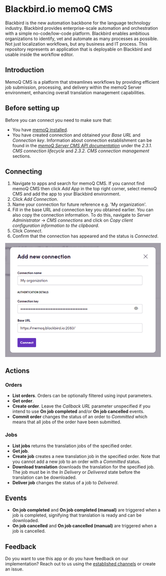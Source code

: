 # Blackbird.io memoQ CMS

Blackbird is the new automation backbone for the language technology industry. Blackbird provides enterprise-scale automation and orchestration with a simple no-code/low-code platform. Blackbird enables ambitious organizations to identify, vet and automate as many processes as possible. Not just localization workflows, but any business and IT process. This repository represents an application that is deployable on Blackbird and usable inside the workflow editor.

## Introduction

<!-- begin docs -->

MemoQ CMS is a platform that streamlines workflows by providing efficient job submission, processing, and delivery within the memoQ Server environment, enhancing overall translation management capabilities.

## Before setting up

Before you can connect you need to make sure that:

- You have [memoQ installed](https://www.memoq.com/downloads).
- You have created connection and obtained your _Base URL_ and _Connection key_. Information about connection establishment can be found in the [_memoQ Server CMS API documentation_](https://docs.memoq.com/current/api-docs/cmsapi/CMS%20Gateway%20REST%20API%20v2.00.pdf?_gl=1*nqna0h*_ga*ODg3NDQ5Njc0LjE3MDExNjIwMjY.*_ga_HHK0YX9VVW*MTcwMTI0MzUxMS4zLjAuMTcwMTI0MzUxMS4wLjAuMA..*_ga_TVK7MSKW78*MTcwMTI0MzUxMS4zLjAuMTcwMTI0MzUyMC4wLjAuMA..*_gcl_au*MTM3Njk1OTc2NC4xNzAxMTYyMDI1#page=13&zoom=100,90,94) under the _2.3.1. CMS connection lifecycle_ and _2.3.2. CMS connection management_ sections.

## Connecting

1. Navigate to apps and search for memoQ CMS. If you cannot find memoQ CMS then click _Add App_ in the top right corner, select memoQ CMS and add the app to your Blackbird environment.
2. Click _Add Connection_.
3. Name your connection for future reference e.g. 'My organization'.
4. Fill in the base URL and connection key you obtained earlier. You can also copy the connection information. To do this, navigate to _Server Administrator_ -> _CMS connections_ and click on _Copy client configuration information to the clipboard_.
5. Click _Connect_.
6. Confirm that the connection has appeared and the status is _Connected_.

![Connecting](image/connecting.png)

## Actions

### Orders

- **List orders**. Orders can be optionally filtered using input parameters.
- **Get order**.
- **Create order**. Leave the _Callback URL_ parameter unspecified if you intend to use **On job completed** and/or **On job cancelled** events.
- **Commit order** changes the status of an order to _Committed_ which means that all jobs of the order have been submitted.

### Jobs

- **List jobs** returns the translation jobs of the specified order.
- **Get job**.
- **Create job** creates a new translation job in the specified order. Note that you cannot add a new job to an order with a _Committed_ status.
- **Download translation** downloads the translation for the specified job. The job must be in the _In Delivery_ or _Delivered_ state before the translation can be downloaded.
- **Deliver job** changes the status of a job to _Delivered_.

## Events

- **On job completed** and **On job completed (manual)** are triggered when a job is completed, signifying that translation is ready and can be downloaded.
- **On job cancelled** and **On job cancelled (manual)** are triggered when a job is cancelled.

## Feedback

Do you want to use this app or do you have feedback on our implementation? Reach out to us using the [established channels](https://www.blackbird.io/) or create an issue.

<!-- end docs -->
